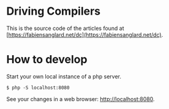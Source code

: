 # Driving Compilers

This is the source code of the articles found at [https://fabiensanglard.net/dc](https://fabiensanglard.net/dc).

# How to develop

Start your own local instance of a php server.

```
$ php -S localhost:8080
```

See your changes in a web browser: [http://localhost:8080](http://localhost:8080).
